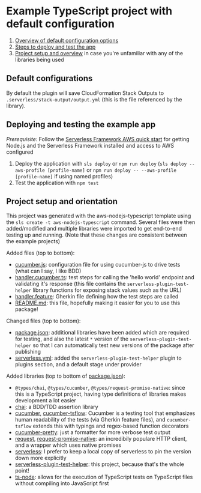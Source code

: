 # Example TypeScript project with default configuration

1. [Overview of default configuration options](#default-configuration)
1. [Steps to deploy and test the app](#deploying-and-testing-the-example-app)
1. [Project setup and overview](#project-setup-and-overview) in case you're unfamiliar with any of the libraries being used

## Default configurations

By default the plugin will save CloudFormation Stack Outputs to `.serverless/stack-output/output.yml` (this is the file referenced by the library).

## Deploying and testing the example app

_Prerequisite:_ Follow the [Serverless Framework AWS quick start](https://serverless.com/framework/docs/providers/aws/guide/quick-start/) for getting Node.js and the Serverless Framework installed and access to AWS configured

1. Deploy the application with `sls deploy` or `npm run deploy` (`sls deploy --aws-profile [profile-name]` or `npm run deploy -- --aws-profile [profile-name]` if using named profiles)
1. Test the application with `npm test`

## Project setup and orientation

This project was generated with the aws-nodejs-typescript template using the `sls create -t aws-nodejs-typescript` command. Several files were then added/modified and multiple libraries were imported to get end-to-end testing up and running. (Note that these changes are consistent between the example projects)

Added files (top to bottom):

- [cucumber.js](cucumber.js): configuration file for using cucumber-js to drive tests (what can I say, I like BDD)
- [handler.cucumber.ts](handler.cucumber.ts): test steps for calling the 'hello world' endpoint and validating it's response (this file contains the `serverless-plugin-test-helper` library functions for exposing stack values such as the URL)
- [handler.feature](handler.feature): Gherkin file defining how the test steps are called
- [README.md](README.md): this file, hopefully making it easier for you to use this package!

Changed files (top to bottom):

- [package.json](package.json): additional libraries have been added which are required for testing, and also the latest `*` version of the `serverless-plugin-test-helper` so that I can automatically test new versions of the package after publishing
- [serverless.yml](serverless.yml): added the `serverless-plugin-test-helper` plugin to plugins section, and a default stage under provider

Added libraries (top to bottom of [package.json](package.json)):

- `@types/chai`, `@types/cucumber`, `@types/request-promise-native`: since this is a TypeScript project, having type definitions of libraries makes development a lot easier
- [chai](https://www.chaijs.com/): a BDD/TDD assertion library
- [cucumber](https://github.com/cucumber/cucumber-js), [cucumber-tsflow](https://github.com/timjroberts/cucumber-js-tsflow): Cucumber is a testing tool that emphasizes human readability of the tests (via Gherkin feature files), and `cucumber-tsflow` extends this with typings and regex-based function decorators
- [cucumber-pretty](https://github.com/kozhevnikov/cucumber-pretty): just a formatter for more verbose test output
- [request](https://github.com/request/request), [request-promise-native](https://github.com/request/request-promise-native): an incredibily populare HTTP client, and a wrapper which uses native promises
- [serverless](https://github.com/serverless/serverless): I prefer to keep a local copy of serverless to pin the version down more explicitly
- [serverless-plugin-test-helper](https://github.com/manwaring/serverless-plugin-test-helper): this project, because that's the whole point!
- [ts-node](https://github.com/TypeStrong/ts-node): allows for the execution of TypeScript tests on TypeScript files without compiling into JavaScript first
